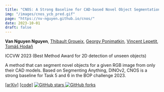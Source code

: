 ```yaml
---
title: "CNOS: A Strong Baseline for CAD-based Novel Object Segmentation"
img: "/images/cnos_ycb_pred.gif"
page: "https://nv-nguyen.github.io/cnos/"
date: 2023-10-01
draft: false
---
```

**Van Nguyen Nguyen**, [Thibault Groueix](http://imagine.enpc.fr/~groueixt/), [Georgy Ponimatkin](https://ponimatkin.github.io/), [Vincent Lepetit](https://vincentlepetit.github.io/), [Tomáš Hodaň](https://thodan.github.io/)

ICCVW 2023 <span class="red">(Best Method Award for 2D detection of unseen objects)</span> 
 
A method that can segment novel objects for a given RGB image from only their CAD models. Based on Segmenting Anything, DINOv2, CNOS is a strong baseline for Task 5 and 6 in the BOP challenge 2023.

<span class="links-line">
  <a href="https://arxiv.org/pdf/2307.11067">[arXiv]</a>
  <a href="https://github.com/nv-nguyen/cnos">[code]</a>
  <a href="https://github.com/nv-nguyen/cnos/stargazers">
    <img src="https://img.shields.io/github/stars/nv-nguyen/cnos?style=social" alt="GitHub stars">
  </a>
  <a href="https://github.com/nv-nguyen/cnos/network/members">
    <img src="https://img.shields.io/github/forks/nv-nguyen/cnos?style=social" alt="GitHub forks">
  </a>
</span>